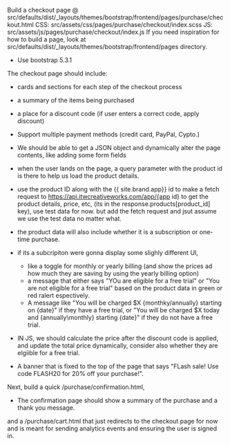 Build a checkout page @ src/defaults/dist/_layouts/themes/bootstrap/frontend/pages/purchase/checkout.html
CSS: src/assets/css/pages/purchase/checkout/index.scss
JS: src/assets/js/pages/purchase/checkout/index.js
If you need inspiration for how to build a page, look at src/defaults/dist/_layouts/themes/bootstrap/frontend/pages directory.
* Use bootstrap 5.3.1

The checkout page should include:
* cards and sections for each step of the checkout process
* a summary of the items being purchased
* a place for a discount code (if user enters a correct code, apply discount)
* Support multiple payment methods (credit card, PayPal, Cypto.)

* We should be able to get a JSON object and dynamically alter the page contents, like adding some form fields
* when the user lands on the page, a query parameter with the product id is there to help us load the product details.
* use the product ID along with the {{ site.brand.app}} id to make a fetch request to https://api.itwcreativeworks.com/app/{app id} to get the product details, price, etc, (its in the response.products[product_id] key), use test data for now. but add the fetch request and jsut assume we use the test data no matter what.
* the product data will also include whether it is a subscription or one-time purchase.
* if its a subcripiton were gonna display some slighly different UI,
  * like a toggle for monthly or yearly billing (and show the prices ad how much they are saving by using the yearly billing option)
  * a message that either says "YOu are eligible for a free trial" or "You are not eligible for a free trial" based on the product data in green or red ralert espectively.
  * A message like "You will be charged $X {monthky/annually} starting on {date}" if they have a free trial, or "You will be charged $X today and {annually\monthly} starting {date}" if they do not have a free trial.

* IN JS, we should calculate the price after the discount code is applied, and update the total price dynamically, consider also whether they are elgiible for a free trial.

* A banner that is fixed to the top of the page that says "FLash sale! Use code FLASH20 for 20% off your purchase!".

Next, build a quick /purchase/confirmation.html,
* The confirmation page should show a summary of the purchase and a thank you message.





and a /purchase/cart.html that just redirects to the checkout page for now and is meant for sending analytics events and ensuring the user is signed in.
